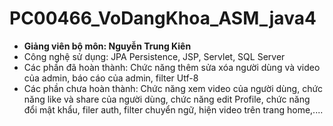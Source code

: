 # PC00466_VoDangKhoa_ASM_java4

- **Giảng viên bộ môn: Nguyễn Trung Kiên**
- Công nghệ sử dụng: JPA Persistence, JSP, Servlet, SQL Server
- Các phần đã hoàn thành: Chức năng thêm sửa xóa người dùng và video của admin, báo cáo của admin, filter Utf-8
- Các phần chưa hoàn thành: Chức năng xem video của người dùng, chức năng like và share của người dùng, chức năng edit Profile, chức năng đổi mật khẩu, filer auth, filter chuyển ngữ, hiện video trên trang home,....
 
 

